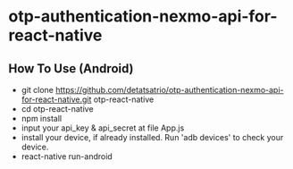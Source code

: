 # otp-authentication-nexmo-api-for-react-native

## How To Use (Android)
- git clone https://github.com/detatsatrio/otp-authentication-nexmo-api-for-react-native.git otp-react-native
- cd otp-react-native
- npm install
- input your api_key & api_secret at file App.js
- install your device, if already installed. Run 'adb devices' to check your device.
- react-native run-android 